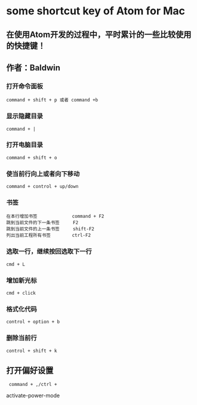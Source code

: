 # some shortcut key of Atom for Mac

## 在使用Atom开发的过程中，平时累计的一些比较使用的快捷键！

## 作者：Baldwin

### 打开命令面板

```
command + shift + p 或者 command +b
```

### 显示隐藏目录

```
command + |
```

### 打开电脑目录

```
command + shift + o
```

### 使当前行向上或者向下移动

```
command + control + up/down
```

### 书签

```
在本行增加书签             command + F2
跳到当前文件的下一条书签     F2
跳到当前文件的上一条书签     shift-F2
列出当前工程所有书签        ctrl-F2
```

### 选取一行，继续按回选取下一行

```
cmd + L
```

### 增加新光标

```
cmd + click
```

### 格式化代码

```
control + option + b
```

### 删除当前行

```
control + shift + k
```

## 打开偏好设置

```
 command + ,/ctrl +
```

activate-power-mode
